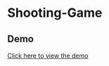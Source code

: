# Shooting-Game


## Demo
[Click here to view the demo](https://aadimach2.github.io/Shooting-Game/)


